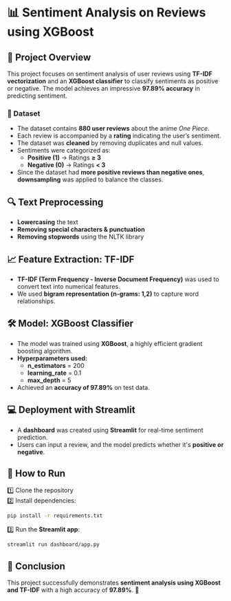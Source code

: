 # **📊 Sentiment Analysis on Reviews using XGBoost**

## **📌 Project Overview**
This project focuses on sentiment analysis of user reviews using **TF-IDF vectorization** and an **XGBoost classifier** to classify sentiments as positive or negative. The model achieves an impressive **97.89% accuracy** in predicting sentiment.

### **📂 Dataset**  
- The dataset contains **880 user reviews** about the anime *One Piece*.  
- Each review is accompanied by a **rating** indicating the user’s sentiment.  
- The dataset was **cleaned** by removing duplicates and null values.  
- Sentiments were categorized as:  
  - **Positive (1)** → Ratings **≥ 3**  
  - **Negative (0)** → Ratings **< 3**  
- Since the dataset had **more positive reviews than negative ones**, **downsampling** was applied to balance the classes.  

## **🔍 Text Preprocessing**
- **Lowercasing** the text  
- **Removing special characters & punctuation**  
- **Removing stopwords** using the NLTK library  

## **📈 Feature Extraction: TF-IDF**
- **TF-IDF (Term Frequency - Inverse Document Frequency)** was used to convert text into numerical features.  
- We used **bigram representation (n-grams: 1,2)** to capture word relationships.  

## **🛠️ Model: XGBoost Classifier**
- The model was trained using **XGBoost**, a highly efficient gradient boosting algorithm.  
- **Hyperparameters used:**
  - **n_estimators** = 200  
  - **learning_rate** = 0.1  
  - **max_depth** = 5  
- Achieved an **accuracy of 97.89%** on test data. 

## **💻 Deployment with Streamlit**
- A **dashboard** was created using **Streamlit** for real-time sentiment prediction.
- Users can input a review, and the model predicts whether it's **positive or negative**.

## **🚀 How to Run**
1️⃣ Clone the repository  
2️⃣ Install dependencies:  
```bash
pip install -r requirements.txt
```  
3️⃣ Run the **Streamlit app**:  
```bash
streamlit run dashboard/app.py
```

## **📢 Conclusion**
This project successfully demonstrates **sentiment analysis using XGBoost and TF-IDF** with a high accuracy of **97.89%**. 🚀  

